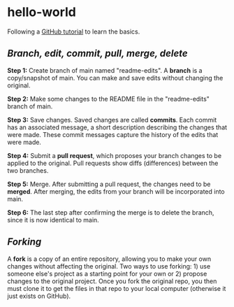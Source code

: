# hello-world
Following a [GitHub tutorial](https://docs.github.com/en/get-started/quickstart/hello-world) to learn the basics. 

## _Branch, edit, commit, pull, merge, delete_  
**Step 1:** Create branch of main named "readme-edits". A **branch** is a copy/snapshot of main. You can make and save edits without changing the original.  

**Step 2:** Make some changes to the README file in the "readme-edits" branch of main.   

**Step 3:** Save changes. Saved changes are called **commits**. Each commit has an associated message, a short description describing the changes that were made. These commit messages capture the history of the edits that were made.   

**Step 4:** Submit a **pull request**, which proposes your branch changes to be applied to the original. Pull requests show diffs (differences) between the two branches.   

**Step 5:** Merge. After submitting a pull request, the changes need to be **merged**. After merging, the edits from your branch will be incorporated into main.   

**Step 6:** The last step after confirming the merge is to delete the branch, since it is now identical to main.   


## _Forking_  
A **fork** is a copy of an entire repository, allowing you to make your own changes without affecting the original. Two ways to use forking: 1) use someone else's project as a starting point for your own or 2) propose changes to the original project. Once you fork the original repo, you then must clone it to get the files in that repo to your local computer (otherwise it just exists on GitHub). 
